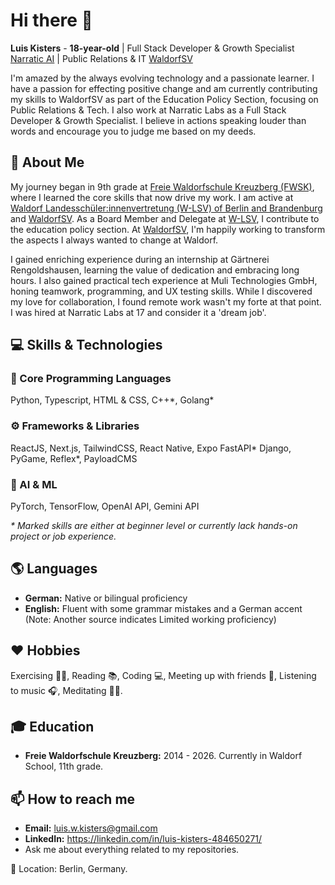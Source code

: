 # Hi there 👋

**Luis Kisters** - **18-year-old** | Full Stack Developer & Growth Specialist [Narratic AI](https://www.narratic.ai/) | Public Relations & IT [WaldorfSV](https://waldorfsv.de/)

I'm amazed by the always evolving technology and a passionate learner. I have a passion for effecting positive change and am currently contributing my skills to WaldorfSV as part of the Education Policy Section, focusing on Public Relations & Tech. I also work at Narratic Labs as a Full Stack Developer & Growth Specialist. I believe in actions speaking louder than words and encourage you to judge me based on my deeds.

## 🧠 About Me

My journey began in 9th grade at [Freie Waldorfschule Kreuzberg (FWSK)](https://www.waldorfschule-kreuzberg.de/), where I learned the core skills that now drive my work. I am active at [Waldorf Landesschüler:innenvertretung (W-LSV) of Berlin and Brandenburg](https://www.waldorf-berlin-brandenburg.de/die-lag-berlin-brandenburg/schuelerinnenvertretung) and [WaldorfSV](https://waldorfsv.de/). As a Board Member and Delegate at [W-LSV](https://www.waldorf-berlin-brandenburg.de/die-lag-berlin-brandenburg/schuelerinnenvertretung), I contribute to the education policy section. At [WaldorfSV](https://waldorfsv.de/), I'm happily working to transform the aspects I always wanted to change at Waldorf.

I gained enriching experience during an internship at Gärtnerei Rengoldshausen, learning the value of dedication and embracing long hours. I also gained practical tech experience at Muli Technologies GmbH, honing teamwork, programming, and UX testing skills. While I discovered my love for collaboration, I found remote work wasn't my forte at that point. I was hired at Narratic Labs at 17 and consider it a 'dream job'.

## 💻 Skills & Technologies

### 🧠 Core Programming Languages
Python, Typescript, HTML & CSS, C++\*, Golang\*

### ⚙️ Frameworks & Libraries
ReactJS, Next.js, TailwindCSS, React Native, Expo FastAPI* Django, PyGame, Reflex*, PayloadCMS

### 🤖 AI & ML
PyTorch, TensorFlow, OpenAI API, Gemini API

_* Marked skills are either at beginner level or currently lack hands-on project or job experience._

## 🌎 Languages

*   **German:** Native or bilingual proficiency
*   **English:** Fluent with some grammar mistakes and a German accent (Note: Another source indicates Limited working proficiency)

## ❤️ Hobbies

Exercising 🏋️‍♀️, Reading 📚, Coding 💻, Meeting up with friends 👥, Listening to music 🎧, Meditating 🧘‍♂️.

## 🎓 Education

*   **Freie Waldorfschule Kreuzberg:** 2014 - 2026. Currently in Waldorf School, 11th grade.

## 📫 How to reach me

*   **Email:** luis.w.kisters@gmail.com
*   **LinkedIn:** https://linkedin.com/in/luis-kisters-484650271/
*   Ask me about everything related to my repositories.

📍 Location: Berlin, Germany.
